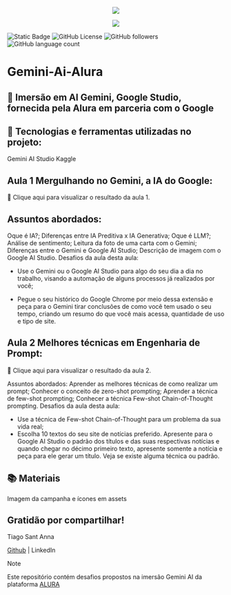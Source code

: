 <p align="center">
<img loading="lazy" src="https://github.com/13omfim/Gemini-AI-Alura/assets/169212815/e1903626-9e4e-472c-9dac-fa1da0d384d6"/>
</p>

<!-- Abaixo, modelos sem alinhamento
![gemini](https://github.com/13omfim/Gemini-AI-Alura/assets/169212815/e1903626-9e4e-472c-9dac-fa1da0d384d6)
-->

<p align="center">
<img loading="lazy" src="https://img.shields.io/badge/Status-Em%20Constru%C3%A7%C3%A3o-orange"/>
</p>

<!-- Abaixo, modelos sem alinhamento 
![Static Badge](https://img.shields.io/badge/Status-Em%20Constru%C3%A7%C3%A3o-orange)
-->

![Static Badge](https://img.shields.io/badge/Prompt-Script-blue?logo=googlegemini) ![GitHub License](https://img.shields.io/github/license/mashape/apistatus?logo=github) ![GitHub followers](https://img.shields.io/github/followers/13omfim?style=social) ![GitHub language count](https://img.shields.io/github/languages/count/13omfim/Gemini-AI-Alura)

<!-- Inicio do Cabeçalho -->
# Gemini-Ai-Alura
<!-- Selecione todo o texto Abaixo "Imersão..." e Segure "ctrl"+ "enter" que cria linha abaixo "Gemini-Ai-Alura" que fica acima -->
## 📁 Imersão em AI Gemini, Google Studio, fornecida pela Alura em parceria com o Google


<!-- Comentado
Até 
Aqui
-->
## 📁 Tecnologias e ferramentas utilizadas no projeto:
Gemini
AI Studio
Kaggle

## Aula 1 Mergulhando no Gemini, a IA do Google:

🚨 Clique aqui para visualizar o resultado da aula 1.

## Assuntos abordados:
Oque é IA?;
Diferenças entre IA Preditiva x IA Generativa;
Oque é LLM?;
Análise de sentimento;
Leitura da foto de uma carta com o Gemini;
Diferenças entre o Gemini e Google AI Studio;
Descrição de imagem com o Google AI Studio.
Desafios da aula desta aula:

 - Use o Gemini ou o Google AI Studio para algo do seu dia a dia no trabalho, visando a automação de alguns processos já realizados por você;

 - Pegue o seu histórico do Google Chrome por meio dessa extensão e peça para o Gemini tirar conclusões de como você tem usado o seu tempo, criando um resumo do que você mais acessa, quantidade de uso e tipo de site.

## Aula 2 Melhores técnicas em Engenharia de Prompt:
🚨 Clique aqui para visualizar o resultado da aula 2.

Assuntos abordados:
Aprender as melhores técnicas de como realizar um prompt;
Conhecer o conceito de zero-shot prompting;
Aprender a técnica de few-shot prompting;
Conhecer a técnica Few-shot Chain-of-Thought prompting.
Desafios da aula desta aula:

 - Use a técnica de Few-shot Chain-of-Thought para um problema da sua vida real;
 - Escolha 10 textos do seu site de notícias preferido. Apresente para o Google AI Studio o padrão dos títulos e das suas respectivas notícias e quando chegar no décimo primeiro texto, apresente somente a notícia e peça para ele gerar um título. Veja se existe alguma técnica ou padrão.

## 📚 Materiais
Imagem da campanha e ícones em assets

## Gratidão por compartilhar!

Tiago Sant Anna
  
[Github](https://github.com/13omfim/) |  LinkedIn

> [!NOTE]
> Este repositório contém desafios propostos na imersão Gemini AI da plataforma [ALURA](https://www.alura.com.br/)



